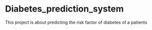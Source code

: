 # Diabetes_prediction_system
This project is about predicting the risk factor of diabetes of a patients
